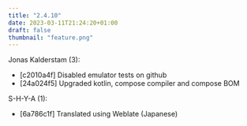 ```yaml
---
title: "2.4.10"
date: 2023-03-11T21:24:20+01:00
draft: false
thumbnail: "feature.png"
---
```


Jonas Kalderstam (3):
  * [c2010a4f] Disabled emulator tests on github
  * [24a024f5] Upgraded kotlin, compose compiler and compose BOM

S-H-Y-A (1):
  * [6a786c1f] Translated using Weblate (Japanese)

